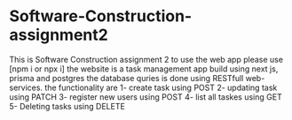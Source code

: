 # Software-Construction-assignment2

This is  Software Construction assignment 2
to use the web app please use [npm i or npx i]
the website is a task management app build using next js, prisma and postgres the database quries is done using RESTfull web-services.
the functionality are
1- create task using POST
2- updating task using PATCH
3- register new users using POST
4- list all taskes using GET
5- Deleting tasks using DELETE
